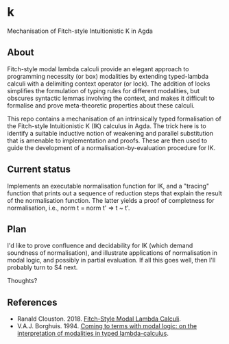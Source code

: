 # k
Mechanisation of Fitch-style Intuitionistic K in Agda

## About

Fitch-style modal lambda calculi provide an elegant approach to programming
necessity (or box) modalities by extending typed-lambda calculi with 
a delimiting context operator (or lock). 
The addition of locks simplifies the formulation of typing rules for 
different modalities, but obscures syntactic lemmas 
involving the context, and makes it difficult to formalise 
and prove meta-theoretic properties about these calculi.

This repo contains a mechanisation of an intrinsically typed formalisation 
of the Fitch-style Intuitionistic K (IK) calculus in Agda. The trick 
here is to identify a suitable inductive notion of weakening and 
parallel substitution that is amenable to implementation and proofs.
These are then used to guide the development of a normalisation-by-evaluation 
procedure for IK.

## Current status

Implements an executable normalisation function for IK, and a "tracing" function that prints 
out a sequence of reduction steps that explain the result of the normalisation function.
The latter yields a proof of completness for normalisation, i.e., norm t = norm t' => t ~ t'.

## Plan

I'd like to prove confluence and decidability for IK (which demand soundness of normalisation), 
and illustrate applications of normalisation in modal logic, and possibly in partial evaluation. 
If all this goes well, then I'll probably turn to S4 next. 


Thoughts?

## References

* Ranald Clouston. 2018. [Fitch-Style Modal Lambda Calculi](https://arxiv.org/abs/1710.08326).
* V.A.J. Borghuis. 1994. [Coming to terms with modal logic: on the interpretation of modalities in typed lambda-calculus](https://research.tue.nl/en/publications/coming-to-terms-with-modal-logic-on-the-interpretation-of-modalit).

